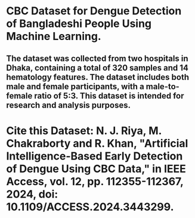 <h1>CBC Dataset for Dengue Detection of Bangladeshi People Using Machine Learning.</h1>

<h2><strong>The dataset was collected from two hospitals in Dhaka, containing a total of 320 samples and 14 hematology features. The dataset includes both male and female participants, with a male-to-female ratio of 5:3. This dataset is intended for research and analysis purposes.</strong></h2>

<h1>Cite this Dataset: N. J. Riya, M. Chakraborty and R. Khan, "Artificial Intelligence-Based Early Detection of Dengue Using CBC Data," in IEEE Access, vol. 12, pp. 112355-112367, 2024, doi: 10.1109/ACCESS.2024.3443299.</h1>


